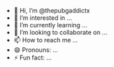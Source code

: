 - 👋 Hi, I’m @thepubgaddictx
- 👀 I’m interested in ...
- 🌱 I’m currently learning ...
- 💞️ I’m looking to collaborate on ...
- 📫 How to reach me ...
- 😄 Pronouns: ...
- ⚡ Fun fact: ...

<!---
thepubgaddictx/thepubgaddictx is a ✨ special ✨ repository because its `README.md` (this file) appears on your GitHub profile.
You can click the Preview link to take a look at your changes.
--->
